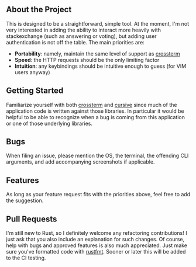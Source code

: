 ## About the Project
This is designed to be a straightforward, simple tool. At the moment, I'm not
very interested in adding the ability to interact more heavily with
stackexchange (such as answering or voting), but adding user authentication is
not off the table.  The main priorities are:

- **Portability**: namely, maintain the same level of support as
[crossterm](https://github.com/crossterm-rs/crossterm)
- **Speed**: the HTTP requests should be the only limiting factor
- **Intuition**: any keybindings should be intuitive enough to guess (for VIM
users anyway)

## Getting Started
Familiarize yourself with both
[crossterm](https://github.com/crossterm-rs/crossterm)
and
[cursive](https://github.com/gyscos/Cursive)
since much of the application code is written against those libraries. In
particular it would be helpful to be able to recognize when a bug is coming from
this application or one of those underlying libraries.

## Bugs

When filing an issue, please mention the OS, the terminal, the offending CLI
arguments, and add accompanying screenshots if applicable.

## Features

As long as your feature request fits with the priorities above, feel free to add
the suggestion.

## Pull Requests

I'm still new to Rust, so I definitely welcome any refactoring contributions! I
just ask that you also include an explanation for such changes. Of course, help
with bugs and approved features is also much appreciated. Just make sure you've
formatted code with [rustfmt](https://github.com/rust-lang/rustfmt). Sooner or
later this will be added to the CI testing.
